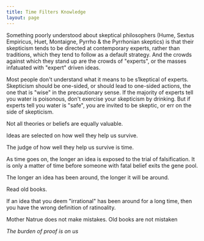 ```yaml
---
title: Time Filters Knowledge
layout: page
---
```


Something poorly understood about skeptical philosophers (Hume, Sextus
Empiricus, Huet, Montaigne, Pyrrho & the Pyrrhonian skeptics) is that
their skepticism tends to be directed at contemporary experts, rather
than traditions, which they tend to follow as a default strategy. And
the crowds against which they stand up are the crowds of \"experts\", or
the masses infatuated with \"expert\" driven ideas.

Most people don\'t understand what it means to be s1keptical of experts.
Skepticism should be one-sided, or should lead to one-sided actions, the
one that is \"wise\" in the precautionary sense. If the majority of
experts tell you water is poisonous, don\'t exercise your skepticism by
drinking. But if experts tell you water is \"safe\", you are invited to
be skeptic, or err on the side of skepticism.

Not all theories or beliefs are equally valuable.

Ideas are selected on how well they help us survive.

The judge of how well they help us survive is time.

As time goes on, the longer an idea is exposed to the trial of
falsification. It is only a matter of time before someone with fatal
belief exits the gene pool.

The longer an idea has been around, the longer it will be around.

Read old books.

If an idea that you deem \"irrational\" has been around for a long time,
then you have the wrong definition of ratinoality.

Mother Natrue does not make mistakes. Old books are not mistaken

*The burden of proof is on us*
